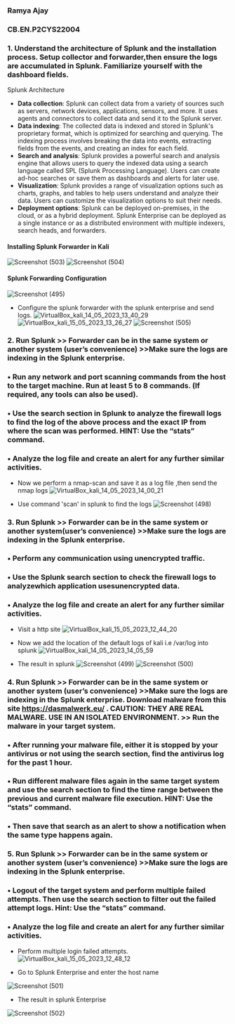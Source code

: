 ### Ramya Ajay
### CB.EN.P2CYS22004
### 1. Understand the architecture of Splunk and the installation process. Setup collector and forwarder,then ensure the logs are accumulated in Splunk. Familiarize yourself with the dashboard fields.

Splunk Architecture

- **Data collection**: Splunk can collect data from a variety of sources such as servers, network devices, applications, sensors, and more. It uses agents and connectors to collect data and send it to the Splunk server.
- **Data indexing**: The collected data is indexed and stored in Splunk's proprietary format, which is optimized for searching and querying. The indexing process involves breaking the data into events, extracting fields from the events, and creating an index for each field.
- **Search and analysis**: Splunk provides a powerful search and analysis engine that allows users to query the indexed data using a search language called SPL (Splunk Processing Language). Users can create ad-hoc searches or save them as dashboards and alerts for later use.
- **Visualization**: Splunk provides a range of visualization options such as charts, graphs, and tables to help users understand and analyze their data. Users can customize the visualization options to suit their needs.
- **Deployment options**: Splunk can be deployed on-premises, in the cloud, or as a hybrid deployment. Splunk Enterprise can be deployed as a single instance or as a distributed environment with multiple indexers, search heads, and forwarders.

#### Installing Splunk Forwarder in Kali
![Screenshot (503)](https://github.com/Ramya2946/Log-Anaysis-using-SIEM-Splunk/assets/123251017/bab84507-df07-4ae6-86cb-3a39d428262c)
![Screenshot (504)](https://github.com/Ramya2946/Log-Anaysis-using-SIEM-Splunk/assets/123251017/5381175f-c518-4bfa-8188-5cc425875bd9)

#### Splunk Forwarding Configuration
![Screenshot (495)](https://github.com/Ramya2946/Log-Anaysis-using-SIEM-Splunk/assets/123251017/3a8092de-8188-4ca2-85c6-fa0fe1e1be18)

- Configure the splunk forwarder with the splunk enterprise and send logs.
![VirtualBox_kali_14_05_2023_13_40_29](https://github.com/Ramya2946/Log-Anaysis-using-SIEM-Splunk/assets/123251017/23a55f3e-3ba4-4862-86ec-0e020b2b159b)
![VirtualBox_kali_15_05_2023_13_26_27](https://github.com/Ramya2946/Log-Anaysis-using-SIEM-Splunk/assets/123251017/324569a3-119c-486a-9cf5-185fd235e951)
![Screenshot (505)](https://github.com/Ramya2946/Log-Anaysis-using-SIEM-Splunk/assets/123251017/cc874f9c-2127-4bc9-aa41-cf42557c467e)

### 2. Run Splunk >> Forwarder can be in the same system or another system (user’s convenience) >>Make sure the logs are indexing in the Splunk enterprise.
### • Run any network and port scanning commands from the host to the target machine. Run at least 5 to 8 commands. (If required, any tools can also be used).
### • Use the search section in Splunk to analyze the firewall logs to find the log of the above process and the exact IP from where the scan was performed. HINT: Use the “stats” command.
### • Analyze the log file and create an alert for any further similar activities.
- Now we perform a nmap-scan and save it as a log file ,then send the nmap logs
![VirtualBox_kali_14_05_2023_14_00_21](https://github.com/Ramya2946/Log-Anaysis-using-SIEM-Splunk/assets/123251017/65b20e1f-55c1-4cd9-9bf4-f4f1a67cbc56)

- Use command 'scan' in splunk to find the logs
![Screenshot (498)](https://github.com/Ramya2946/Log-Anaysis-using-SIEM-Splunk/assets/123251017/a1ac2e7a-d460-4ac1-8d9a-70ebfd8dc00c)


### 3. Run Splunk >> Forwarder can be in the same system or another system(user’s convenience) >>Make sure the logs are indexing in the Splunk enterprise.
### • Perform any communication using unencrypted traffic.
### • Use the Splunk search section to check the firewall logs to analyzewhich application usesunencrypted data.
### • Analyze the log file and create an alert for any further similar activities.
- Visit a http site
![VirtualBox_kali_15_05_2023_12_44_20](https://github.com/Ramya2946/Log-Anaysis-using-SIEM-Splunk/assets/123251017/90997837-b368-435c-a8f8-1bd85b522771)

- Now we add the location of the default logs of kali i.e /var/log into splunk
![VirtualBox_kali_14_05_2023_14_05_59](https://github.com/Ramya2946/Log-Anaysis-using-SIEM-Splunk/assets/123251017/ffb8c931-802a-4799-9e07-06a4a427b35a)

- The result in splunk
![Screenshot (499)](https://github.com/Ramya2946/Log-Anaysis-using-SIEM-Splunk/assets/123251017/b342a083-8690-4d38-a059-1ae794998eae)
![Screenshot (500)](https://github.com/Ramya2946/Log-Anaysis-using-SIEM-Splunk/assets/123251017/0bb8652f-81d4-440d-9fcc-ceb63bdc2b53)


### 4. Run Splunk >> Forwarder can be in the same system or another system (user’s convenience) >>Make sure the logs are indexing in the Splunk enterprise. Download malware from this site https://dasmalwerk.eu/ . CAUTION: THEY ARE REAL MALWARE. USE IN AN ISOLATED ENVIRONMENT. >> Run the malware in your target system.
### • After running your malware file, either it is stopped by your antivirus or not using the search section, find the antivirus log for the past 1 hour.
### • Run different malware files again in the same target system and use the search section  to find the time range between the previous and current malware file execution. HINT: Use the “stats” command.
### • Then save that search as an alert to show a notification when the same type happens again.

### 5. Run Splunk >> Forwarder can be in the same system or another system (user’s convenience)  >>Make sure the logs are indexing in the Splunk enterprise.
### • Logout of the target system and perform multiple failed attempts. Then use the search section to filter out the failed attempt logs. Hint: Use the “stats” command.
### • Analyze the log file and create an alert for any further similar activities.

- Perform multiple login failed attempts.
![VirtualBox_kali_15_05_2023_12_48_12](https://github.com/Ramya2946/Log-Anaysis-using-SIEM-Splunk/assets/123251017/05ed58de-acde-4687-9cfa-72be49bf2e80)

- Go to Splunk Enterprise and enter the host name

![Screenshot (501)](https://github.com/Ramya2946/Log-Anaysis-using-SIEM-Splunk/assets/123251017/d60403e4-cbb6-4e17-8ebe-2ea2b3ea3051)

- The result in splunk Enterprise
 
![Screenshot (502)](https://github.com/Ramya2946/Log-Anaysis-using-SIEM-Splunk/assets/123251017/d09266b6-4f47-4150-aeca-e7b2fe2a1d61)








